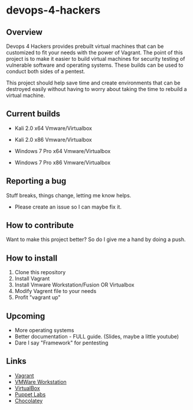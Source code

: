 # devops-4-hackers

## Overview

Devops 4 Hackers provides prebuilt virtual machines that can be customized to fit your needs with the power of Vagrant. The point of this project is to make it easier to build virtual machines for security testing of vulnerable software and operating systems. These builds can be used to conduct both sides of a pentest.

This project should help save time and create environments that can be destroyed easily without having to worry about taking the time to rebuild a virtual machine.

## Current builds

- Kali 2.0 x64   Vmware/Virtualbox
- Kali 2.0 x86    Vmware/Virtualbox

- Windows 7 Pro x64   Vmware/Virtualbox
- Windows 7 Pro x86    Vmware/Virtualbox

## Reporting a bug

Stuff breaks, things change, letting me know helps.

- Please create an issue so I can maybe fix it.


## How to contribute

Want to make this project better? So do I give me a hand by doing a push.

## How to install

1. Clone this repository
2. Install Vagrant
3. Install Vmware Workstation/Fusion OR Virtualbox
4. Modify Vagrent file to your needs
5. Profit "vagrant up"

## Upcoming

- More operating systems
- Better documentation - FULL guide. (Slides, maybe a little youtube)
- Dare I say "Framework" for pentesting


## Links

- [Vagrant](https://www.vagrantup.com/)
- [VMWare Workstation](https://www.vmware.com/products/desktop-virtualization.html)
- [VirtualBox](https://www.virtualbox.org/wiki/Downloads)
- [Puppet Labs](https://puppetlabs.com/)
- [Chocolatey](https://chocolatey.org/)

